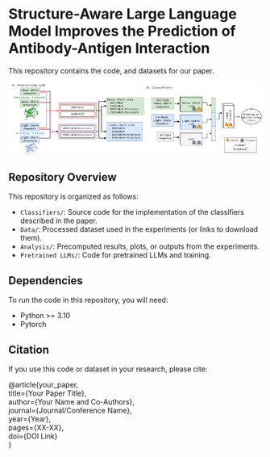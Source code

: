 # Structure-Aware Large Language Model Improves the Prediction of Antibody-Antigen Interaction 

This repository contains the code, and datasets for our paper.  
<!-- **"[Paper Title]"**  
[Author Names]  

Published in [Conference/Journal Name, Year].   -->

<!-- ## Abstract  
[Include a brief summary of your paper's objectives, methods, and key findings.]   -->

![Overview](overview.png)

## Repository Overview  

This repository is organized as follows:  

- `Classifiers/`: Source code for the implementation of the classifiers described in the paper.  
- `Data/`:  Processed dataset used in the experiments (or links to download them).  
- `Analysis/`: Precomputed results, plots, or outputs from the experiments.  
- `Pretrained LLMs/`: Code for pretrained LLMs and training.   


## Dependencies  

To run the code in this repository, you will need:  
- Python >= 3.10  
- Pytorch 



## Citation 

If you use this code or dataset in your research, please cite:

@article{your_paper,  
  title={Your Paper Title},  
  author={Your Name and Co-Authors},  
  journal={Journal/Conference Name},  
  year={Year},  
  pages={XX-XX},  
  doi={DOI Link}  
}  


